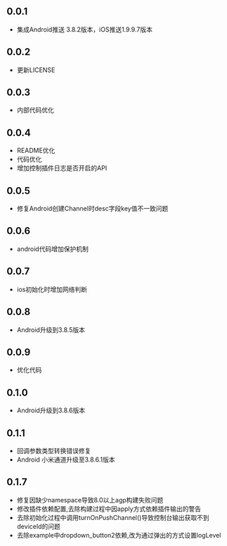 ## 0.0.1

* 集成Android推送 3.8.2版本，iOS推送1.9.9.7版本
  
## 0.0.2

* 更新LICENSE

## 0.0.3

* 内部代码优化

## 0.0.4

* README优化
* 代码优化
* 增加控制插件日志是否开启的API

## 0.0.5


* 修复Android创建Channel时desc字段key值不一致问题

## 0.0.6 

* android代码增加保护机制

## 0.0.7

* ios初始化时增加网络判断

## 0.0.8

* Android升级到3.8.5版本

## 0.0.9

* 优化代码

## 0.1.0

* Android升级到3.8.6版本

## 0.1.1 

* 回调参数类型转换错误修复
* Android 小米通道升级至3.8.6.1版本

## 0.1.7

* 修复因缺少namespace导致8.0以上agp构建失败问题
* 修改插件依赖配置,去除构建过程中因apply方式依赖插件输出的警告
* 去除初始化过程中调用turnOnPushChannel()导致控制台输出获取不到deviceId的问题
* 去除example中dropdown_button2依赖,改为通过弹出的方式设置logLevel